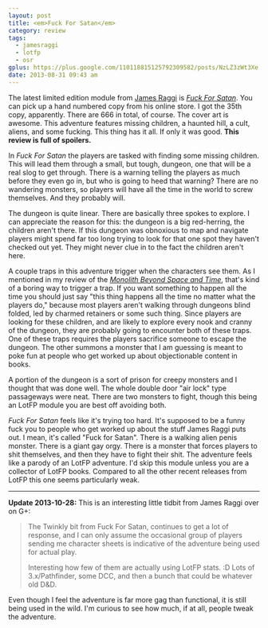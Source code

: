 ```yaml
---
layout: post
title: <em>Fuck For Satan</em>
category: review
tags:
  - jamesraggi
  - lotfp
  - osr
gplus: https://plus.google.com/110118815125792309582/posts/NzLZ3zWt3Xe
date: 2013-08-31 09:43 am
---
```


The latest limited edition module from [James Raggi][1] is [_Fuck For Satan_][2]. You can pick up a hand numbered copy from his online store. I got the 35th copy, apparently. There are 666 in total, of course. The cover art is awesome. This adventure features missing children, a haunted hill, a cult, aliens, and some fucking. This thing has it all. If only it was good. **This review is full of spoilers.**

In _Fuck For Satan_ the players are tasked with finding some missing children. This will lead them through a small, but tough, dungeon, one that will be a real slog to get through. There is a warning telling the players as much before they even go in, but who is going to heed that warning? There are no wandering monsters, so players will have all the time in the world to screw themselves. And they probably will.

The dungeon is quite linear. There are basically three spokes to explore. I can appreciate the reason for this: the dungeon is a big red-herring, the children aren't there. If this dungeon was obnoxious to map and navigate players might spend far too long trying to look for that one spot they haven't checked out yet. They might never clue in to the fact the children aren't here.

A couple traps in this adventure trigger when the characters see them. As I mentioned in my review of the [_Monolith Beyond Space and Time_][3], that's kind of a boring way to trigger a trap. If you want something to happen all the time you should just say "this thing happens all the time no matter what the players do," because most players aren't walking through dungeons blind folded, led by charmed retainers or some such thing. Since players are looking for these children, and are likely to explore every nook and cranny of the dungeon, they are probably going to encounter both of these traps. One of these traps requires the players sacrifice someone to escape the dungeon. The other summons a monster that I am guessing is meant to poke fun at people who get worked up about objectionable content in books.

A portion of the dungeon is a sort of prison for creepy monsters and I thought that was done well. The whole double door "air lock" type passageways were neat. There are two monsters to fight, though this being an LotFP module you are best off avoiding both.

_Fuck For Satan_ feels like it's trying too hard. It's supposed to be a funny fuck you to people who get worked up about the stuff James Raggi puts out. I mean, it's called "Fuck for Satan". There is a walking alien penis monster. There is a giant gay orgy. There is a monster that forces players to shit themselves, and then they have to fight their shit. The adventure feels like a parody of an LotFP adventure. I'd skip this module unless you are a collector of LotFP books. Compared to all the other recent releases from LotFP this one seems particularly weak.

---

**Update 2013-10-28:** This is an interesting little tidbit from James Raggi over on G+:

>The Twinkly bit from Fuck For Satan, continues to get a lot of response, and I can only assume the occasional group of players sending me character sheets is indicative of the adventure being used for actual play.
>
> Interesting how few of them are actually using LotFP stats. :D Lots of 3.x/Pathfinder, some DCC, and then a bunch that could be whatever old D&D.

Even though I feel the adventure is far more gag than functional, it is still being used in the wild. I'm curious to see how much, if at all, people tweak the adventure.


[1]: http://lotfp.blogspot.com
[2]: http://www.lotfp.com/store/index.php?route=product/product&product_id=176
[3]: /review/the-monolith/